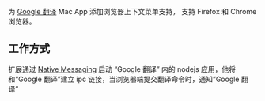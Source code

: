 为 [Google 翻译](https://github.com/mantou132/GoogleTranslate) Mac App 添加浏览器上下文菜单支持，
支持 Firefox 和 Chrome 浏览器。

## 工作方式

扩展通过 [Native Messaging](https://developer.mozilla.org/en-US/docs/Mozilla/Add-ons/WebExtensions/Native_messaging) 启动 “Google 翻译” 内的 nodejs 应用，他将和“Google 翻译”建立 ipc 链接，当浏览器端提交翻译命令时，通知“Google 翻译”

